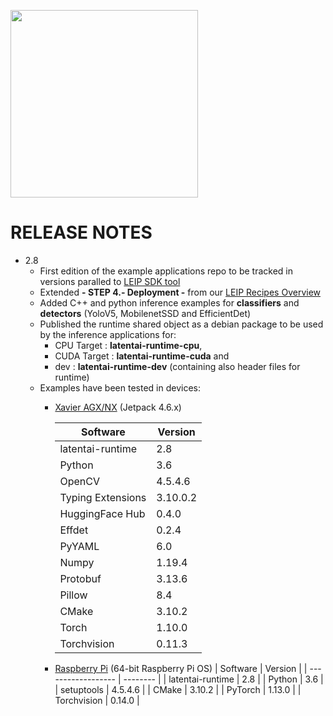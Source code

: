 <img src=https://latentai.com/wp-content/uploads/2022/10/logo.svg width=300/><br />

# RELEASE NOTES

- 2.8
    - First edition of the example applications repo to be tracked in versions paralled to [LEIP SDK tool](https://docs.latentai.io/leip-sdk/v2.8/release-notes) 
    - Extended **- STEP 4.- Deployment -** from our [LEIP Recipes Overview](https://docs.latentai.io/leip-sdk/v2.8/leip-recipes-overview) 
    - Added C++ and python inference examples for **classifiers** and **detectors** (YoloV5, MobilenetSSD and EfficientDet)
    - Published the runtime shared object as a debian package to be used by the inference applications for: 
        - CPU Target  : **latentai-runtime-cpu**, 
        - CUDA Target : **latentai-runtime-cuda** and 
        - dev         : **latentai-runtime-dev** (containing also header files for runtime)
    - Examples have been tested in devices:
        - [Xavier AGX/NX](setup_scripts/agx_nx) (Jetpack 4.6.x)
        
            | Software           | Version  |
            | ------------------ | -------- |
            | latentai-runtime   | 2.8      |
            | Python             | 3.6      |
            | OpenCV             | 4.5.4.6  |
            | Typing Extensions  | 3.10.0.2 |
            | HuggingFace Hub    | 0.4.0    |
            | Effdet             | 0.2.4    |
            | PyYAML             | 6.0      |
            | Numpy              | 1.19.4   |
            | Protobuf           | 3.13.6   |
            | Pillow             | 8.4      |
            | CMake              | 3.10.2   |
            | Torch              | 1.10.0   |
            | Torchvision        | 0.11.3   |
        - [Raspberry Pi](setup_scripts/rpi) (64-bit Raspberry Pi OS)
            | Software           | Version  |
            | ------------------ | -------- |
            | latentai-runtime   | 2.8      |
            | Python             | 3.6      |
            | setuptools         | 4.5.4.6  |
            | CMake              | 3.10.2   |
            | PyTorch            | 1.13.0   |
            | Torchvision        | 0.14.0   |
